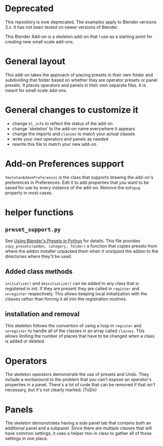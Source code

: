 # Deprecated
This repository is now deprecated. The examples apply to Blender versions 3.x. It has not been tested on newer versions of Blender.

This Blender Add-on is a skeleton add-on that I use as a starting point
for creating new small scale add-ons.

# General layout
This add-on takes the approach of placing presets in their own folder
and subdividing that folder based on whether they are operator
presets or panel presets. It places operators and panels in their
own separate files.  It is meant for small scale add-ons.

# General changes to customize it
- change `bl_info` to reflect the status of the add-on
- change 'skeleton' to the add-on name everywhere it appears
- change the imports and `classes` to match your actual classes
- write your own operators and panels as needed
- rewrite this file to match your new add-on

# Add-on Preferences support
`SkeletonAddonPreferences` is the class that supports drawing the
add-on's preferences in Preferences. Edit it to add properties
that you want to be saved for use by every instance of the add-on.
Remove the `doPopup` property in most cases.

# helper functions
## `preset_support.py`
See [Using Blender's Presets in Python](https://sinestesia.co/blog/tutorials/using-blenders-presets-in-python/)
for details. This file provides `copy_presets(addon, category, folder)`
a function that copies presets from where the addon installer unpacked
them when it unzipped the addon to the directories where they'll be
used.
## Added class methods
`initialize()` and `deinitialize()` can be added to any class that is
registered in init. If they are present they are called in `register`
and `unregister` respectively. This allows keeping local initialization
with the classes rather than forcing it all into the registration
routines.
## installation and removal
This skeleton follows the convention of using a loop in `register` and
`unregister` to handle all of the classes in an array called `classes`.
This allows limiting the number of places that have to be changed when
a class is added or deleted.

# Operators
The skeleton operators demonstrate the use of presets and Undo. They
include a workaround to the problem that you can't expose an operator's
properties in a panel.  There's a lot of code that can be removed if
that isn't necessary, but it's not clearly marked. (ToDo)

# Panels
The skeleton demonstrates having a side panel tab that contains both
an additional panel and a subpanel.  Since there are multiple classes
that will have common settings, it uses a helper mix-in class to
gather all of those settings in one place.



